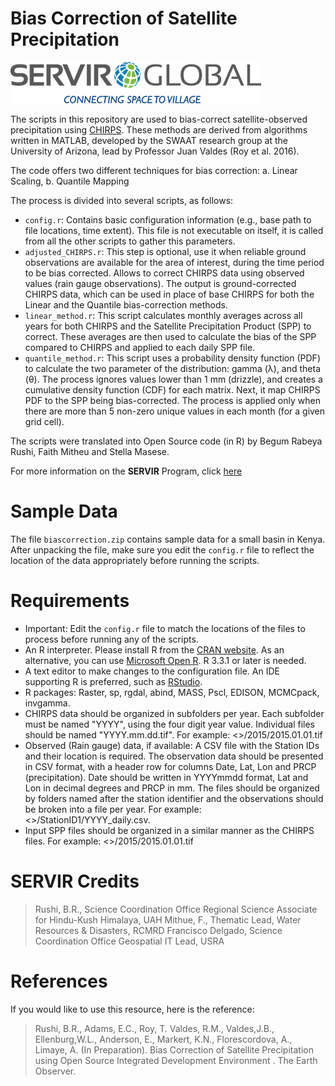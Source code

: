 # Bias Correction of Satellite Precipitation 

![.](SERVIRGlobal.png)

The scripts in this repository are used to bias-correct satellite-observed precipitation using [CHIRPS](http://chg.geog.ucsb.edu/data/chirps/).  These methods are derived from algorithms written in MATLAB, developed by the SWAAT research group at the University of Arizona, lead by Professor Juan Valdes (Roy et al. 2016).

The code offers two different techniques for bias correction:
a. Linear Scaling,
b. Quantile Mapping

The process is divided into several scripts, as follows:
  - `config.r`: Contains basic configuration information (e.g., base path to file locations, time extent). This file is not executable on itself, it is called from all the other scripts to gather this parameters.
  - `adjusted_CHIRPS.r`:  This step is optional, use it when reliable ground observations are available for the area of interest, during the time period to be bias corrected. Allows to correct CHIRPS data using observed values (rain gauge observations). The output is ground-corrected CHIRPS  data, which can be used in place of base CHIRPS for both the Linear and the Quantile bias-correction methods. 
  - `linear_method.r`: This script calculates monthly averages across all years for both CHIRPS and the Satellite Precipitation Product (SPP) to correct. These averages are then used to calculate the bias of the SPP compared to CHIRPS and applied to each daily SPP file.
  - `quantile_method.r`:  This script uses a probability density function (PDF) to calculate the two parameter of the distribution: gamma (λ), and theta (θ). The process ignores values lower than 1 mm (drizzle), and creates a cumulative density function (CDF) for each matrix. Next, it map CHIRPS PDF to the SPP being bias-corrected. The process is applied only when there are more than 5 non-zero unique values in each month (for a given grid cell).

The scripts were translated into Open Source code (in R) by Begum Rabeya Rushi, Faith Mitheu and Stella Masese.

For more information on the **SERVIR** Program, click [here](https://servirglobal.net) 

# Sample Data
The file `biascorrection.zip` contains sample data for a small basin in Kenya. After unpacking the file, make sure you edit the `config.r` file to reflect the location of the data appropriately before running the scripts.

# Requirements
- Important: Edit the `config.r` file to match the locations of the files to process before running any of the scripts.
- An R interpreter. Please install R from the [CRAN website](https://cran.r-project.org/). As an alternative, you can use [Microsoft Open R](https://mran.microsoft.com/open). R 3.3.1 or later is needed.
- A text editor to make changes to the configuration file. An IDE supporting R is preferred, such as [RStudio](https://www.rstudio.com/).
- R packages: Raster, sp, rgdal, abind, MASS, Pscl, EDISON, MCMCpack, invgamma.
- CHIRPS data should be organized in subfolders per year. Each subfolder must be named "YYYY", using the four digit year value. Individual files should be named "YYYY.mm.dd.tif". For example: <<base path to CHIRPS data>>/2015/2015.01.01.tif
- Observed (Rain gauge) data, if available: A CSV file with the Station IDs and their location is required. The observation data should be presented in CSV format, with a header row for columns Date, Lat, Lon and PRCP (precipitation). Date should be written in YYYYmmdd format, Lat and Lon in decimal degrees and PRCP in mm. The files should be organized by folders named after the station identifier and the observations should be broken into a file per year. For example: <<path to observed data>>/StationID1/YYYY_daily.csv. 
- Input SPP files should be organized in a similar manner as the CHIRPS files. For example: <<base path to SPP data>>/2015/2015.01.01.tif

# SERVIR Credits

> Rushi, B.R., Science Coordination Office Regional Science Associate for Hindu-Kush Himalaya, UAH
> Mithue, F., Thematic Lead, Water Resources & Disasters, RCMRD
> Francisco Delgado, Science Coordination Office Geospatial IT Lead, USRA

# References

If you would like to use this resource, here is the reference:

> Rushi, B.R., Adams, E.C., Roy, T. Valdes, R.M., Valdes,J.B., Ellenburg,W.L., Anderson, E., Markert, K.N., Florescordova, A., Limaye, A. (In Preparation). Bias Correction of Satellite Precipitation using Open Source Integrated Development Environment . The Earth Observer. 
